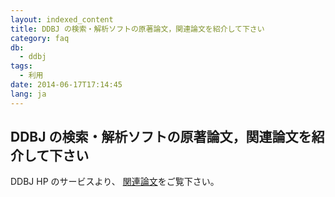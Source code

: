```yaml
---
layout: indexed_content
title: DDBJ の検索・解析ソフトの原著論文，関連論文を紹介して下さい
category: faq
db:
  - ddbj
tags: 
  - 利用
date: 2014-06-17T17:14:45
lang: ja
---
```


## DDBJ の検索・解析ソフトの原著論文，関連論文を紹介して下さい

DDBJ HP のサービスより、 <a href="/references.html">関連論文</a>をご覧下さい。